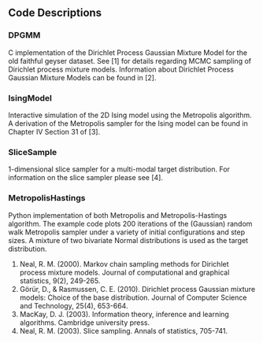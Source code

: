 ## Code Descriptions

### DPGMM 
C implementation of the Dirichlet Process Gaussian Mixture Model for the old faithful geyser dataset. See [1] for details regarding MCMC sampling of Dirichlet process mixture models. Information about Dirichlet Process Gaussian Mixture Models can be found in [2].

### IsingModel
Interactive simulation of the 2D Ising model using the Metropolis algorithm.  A derivation of the Metropolis sampler for the Ising model can be found in Chapter IV Section 31 of [3].

### SliceSample
1-dimensional slice sampler for a multi-modal target distribution. For information on the slice sampler please see [4].

### MetropolisHastings
Python implementation of both Metropolis and Metropolis-Hastings algorithm. The example code plots 200 iterations of the (Gaussian) random walk Metropolis sampler under a variety of initial configurations and step sizes. A mixture of two bivariate Normal distributions is used as the target distribution.

1. Neal, R. M. (2000). Markov chain sampling methods for Dirichlet process mixture models. Journal of computational and graphical statistics, 9(2), 249-265.
2. Görür, D., & Rasmussen, C. E. (2010). Dirichlet process Gaussian mixture models: Choice of the base distribution. Journal of Computer Science and Technology, 25(4), 653-664.
3. MacKay, D. J. (2003). Information theory, inference and learning algorithms. Cambridge university press.
4. Neal, R. M. (2003). Slice sampling. Annals of statistics, 705-741.


